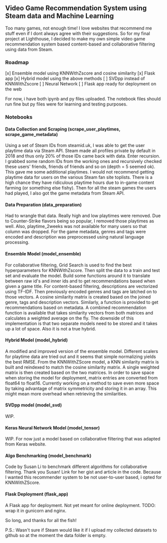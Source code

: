 ## Video Game Recommendation System using Steam data and Machine Learning

Too many games, not enough time! I love websites that recommend me stuff even if I dont always agree with their suggestions.
So for my final project at Lighthouse, I decided to make my own simple video game recommendation system based content-based and collaborative filtering using data from Steam.

### Roadmap
[x] Ensemble model using KNNWithZscore and cosine similarity
[x] Flask app
[x] Hybrid model using the above methods
[ ] SVDpp instead of KNNWithZscore
[ ] Neural Network
[ ] Flask app ready for deployment on the web

For now, i have both ipynb and py files uploaded. The notebook files should run fine but py files were for learning and testing purposes.

### Notebooks

#### Data Collection and Scraping (scrape_user_playtimes, scrape_game_metadata)
Using a set of Steam IDs from steamid.uk, I was able to get the user playtime data via Steam API. Steam made all profiles private by default in 2018 and thus only 20% of those IDs came back with data. Enter recursion. I grabbed some random IDs from the working ones and recursively checked these users' friends, friends of friends and so on (depth = 5 seemed ok). This gave me some additional playtimes. I would not recommend getting playtime data for users on the various Steam fan site toplists. There is a high chance they have ridiculous playtime hours due to in-game content farming (or something else fishy). Then for all the steam games the users had played, I also got the game metadata from Steam API.

#### Data Preparation (data_preparation)
Had to wrangle that data. Really high and low playtimes were removed. Due to Counter-Strike flavors being so popular, I removed those playtimes as well. Also, playtime_2weeks was not available for many users so that column was dropped.
For the game metadata, genres and tags were encoded and description was preprocessed using natural language processing.

#### Ensemble Model (model_ensemble)
For collaborative filtering, Grid Search is used to find the best hyperparameters for KNNWithZscore. Then split the data to a train and test set and evaluate the model. Build some functions around it to translate between raw id's and inner ids and to get recommendations based when given a game title.
For content-based filtering, descriptions are vectorized using TF-IDF. Then previously encoded genres and tags are latched on to those vectors. A cosine similarity matrix is created based on the joined genre, tags and description vectors. Similarly, a function is provided to get recommendations based on metadata. 
A combined recommendation function is available that takes similarity vectors from both matrices and calculates a weighted average on the fly. 
The downside of this implementation is that two separate models need to be stored and it takes up a lot of space. Also it is not a true hybrid.

#### Hybrid Model (model_hybrid)
A modified and improved version of the ensemble model. Different scalers for playtime data are tried out and it seems that simple normalizing yields the best RMSE. From the KNNWithZScore model, a KNN similarity matrix is built and reindexed to match the cosine similarity matrix. A single weighted matrix is then created based on the two matrices. In order to save space when storing the model for deployment, matrix entries are converted from float64 to float16. Currently working on a method to save even more space by taking advantage of matrix symmetricity and storing it in an array. This might mean more overhead when retrieving the similarities.

#### SVDpp model (model_svd)
WIP.

#### Keras Neural Network Model (model_tensor)
WIP. For now just a model based on collaborative filtering that was adapted from Keras website.

#### Algo Benchmarking (model_benchmark)
Code by Susan Li to benchmark different algorithms for collaborative filtering. Thank you Susan! Link for her gist and article in the code. Because I wanted this recommender system to be not user-to-user based, i opted for KNNWithZScore.

#### Flask Deployment (flask_app)
A Flask app for deployment. Not yet meant for online deployment. TODO: wrap it in gunicorn and nginx.

So long, and thanks for all the fish!

P.S.: Wasn't sure if Steam would like it if I upload my collected datasets to github so at the moment the data folder is empty.
